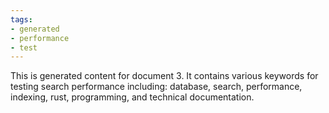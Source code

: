 ```yaml
---
tags:
- generated
- performance
- test
---
```

This is generated content for document 3. It contains various keywords for testing search performance including: database, search, performance, indexing, rust, programming, and technical documentation.
